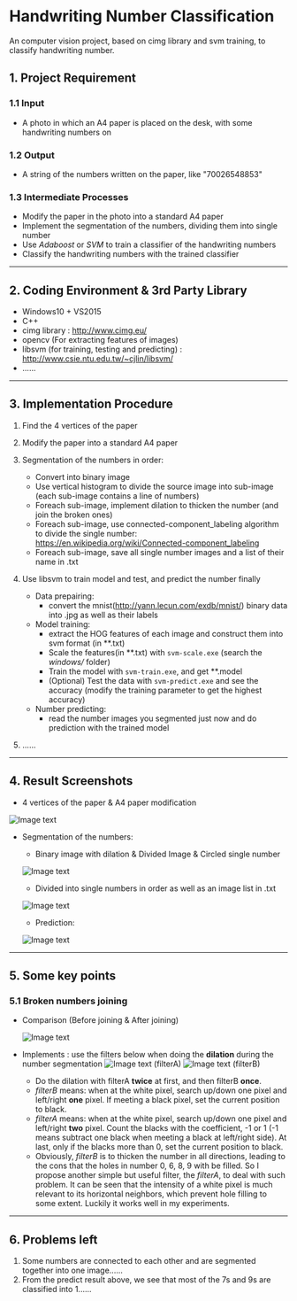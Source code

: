 # Handwriting Number Classification
An computer vision project, based on cimg library and svm training, to classify handwriting number.


## 1. Project Requirement
### 1.1 Input
- A photo in which an A4 paper is placed on the desk, with some handwriting numbers on
### 1.2 Output
- A string of the numbers written on the paper, like "70026548853"
### 1.3 Intermediate Processes
- Modify the paper in the photo into a standard A4 paper
- Implement the segmentation of the numbers, dividing them into single number
- Use _Adaboost_ or _SVM_ to train a classifier of the handwriting numbers
- Classify the handwriting numbers with the trained classifier

---

## 2. Coding Environment & 3rd Party Library
- Windows10 + VS2015
- C++
- cimg library : http://www.cimg.eu/
- opencv (For extracting features of images)
- libsvm (for training, testing and predicting) : http://www.csie.ntu.edu.tw/~cjlin/libsvm/
- ......

---

## 3. Implementation Procedure
1. Find the 4 vertices of the paper
1. Modify the paper into a standard A4 paper
1. Segmentation of the numbers in order:
    - Convert into binary image
    - Use vertical histogram to divide the source image into sub-image (each sub-image contains a line of numbers)
    - Foreach sub-image, implement dilation to thicken the number (and join the broken ones)
    - Foreach sub-image, use connected-component_labeling algorithm to divide the single number: 
    https://en.wikipedia.org/wiki/Connected-component_labeling
    - Foreach sub-image, save all single number images and a list of their name in .txt

1. Use libsvm to train model and test, and predict the number finally
    - Data prepairing: 
        - convert the mnist(http://yann.lecun.com/exdb/mnist/) binary data into .jpg as well as their labels
    - Model training: 
        - extract the HOG features of each image and construct them into svm format (in **.txt)
        - Scale the features(in **.txt) with `svm-scale.exe` (search the _windows/_ folder)
        - Train the model with `svm-train.exe`, and get **.model
        - (Optional) Test the data with `svm-predict.exe` and see the accuracy (modify the training parameter to get the highest accuracy)
    - Number predicting: 
        - read the number images you segmented just now and do prediction with the trained model
        
1. ......

---

## 4. Result Screenshots
- 4 vertices of the paper & A4 paper modification

![Image text](https://github.com/MarkMoHR/HandwritingNumberClassification/raw/master/ResultScreenshots/1.png)
- Segmentation of the numbers:

    - Binary image with dilation & Divided Image & Circled single number
    
    ![Image text](https://github.com/MarkMoHR/HandwritingNumberClassification/raw/master/ResultScreenshots/2.png)
    - Divided into single numbers in order as well as an image list in .txt
    
    ![Image text](https://github.com/MarkMoHR/HandwritingNumberClassification/raw/master/ResultScreenshots/imageList.png)
    - Prediction:
    
    ![Image text](https://github.com/MarkMoHR/HandwritingNumberClassification/raw/master/ResultScreenshots/predict.png)

---

## 5. Some key points
### 5.1 Broken numbers joining
- Comparison (Before joining & After joining)
    
    ![Image text](https://github.com/MarkMoHR/HandwritingNumberClassification/raw/master/ResultScreenshots/joinTheBrokens.png)
    
- Implements : use the filters below when doing the __dilation__ during the number segmentation
    ![Image text](https://github.com/MarkMoHR/HandwritingNumberClassification/raw/master/ResultScreenshots/filter1.png) (filterA) 
    ![Image text](https://github.com/MarkMoHR/HandwritingNumberClassification/raw/master/ResultScreenshots/filter2.png) (filterB)

    - Do the dilation with filterA __twice__ at first, and then filterB __once__.
    - _filterB_ means: when at the white pixel, search up/down one pixel and left/right __one__ pixel. If meeting a black pixel, set the current position to black.
    - _filterA_ means: when at the white pixel, search up/down one pixel and left/right __two__ pixel. Count the blacks with the coefficient, -1 or 1 (-1 means subtract one black when meeting a black at left/right side). At last, only if the blacks more than 0, set the current position to black.
    - Obviously, _filterB_ is to thicken the number in all directions, leading to the cons that the holes in number 0, 6, 8, 9 with be filled. So I propose another simple but useful filter, the _filterA_, to deal with such problem. It can be seen that the intensity of a white pixel is much relevant to its horizontal neighbors, which prevent hole filling to some extent. Luckily it works well in my experiments.
    
---

## 6. Problems left
1. Some numbers are connected to each other and are segmented together into one image......
1. From the predict result above, we see that most of the 7s and 9s are classified into 1......
